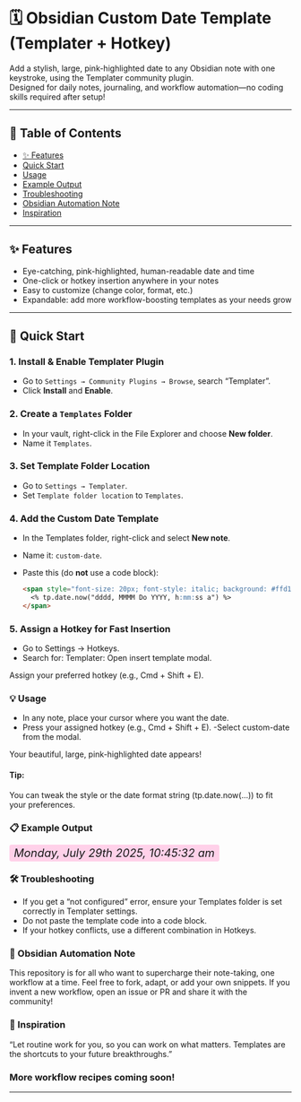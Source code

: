# 🗓️ Obsidian Custom Date Template (Templater + Hotkey)

Add a stylish, large, pink-highlighted date to any Obsidian note with one keystroke, using the Templater community plugin.  
Designed for daily notes, journaling, and workflow automation—no coding skills required after setup!

---

## 📑 Table of Contents

- [✨ Features](#Features)
- [Quick Start](#Quick-Start)
- [Usage](#Usage)
- [Example Output](#Example-Output)
- [Troubleshooting](#Troubleshooting)
- [Obsidian Automation Note](#Obsidian-Automation-Note)
- [Inspiration](#Inspiration)

---

## ✨ Features

- Eye-catching, pink-highlighted, human-readable date and time
- One-click or hotkey insertion anywhere in your notes
- Easy to customize (change color, format, etc.)
- Expandable: add more workflow-boosting templates as your needs grow

---

## 🚀 Quick Start

### 1. Install & Enable Templater Plugin

- Go to `Settings → Community Plugins → Browse`, search “Templater”.
- Click **Install** and **Enable**.

### 2. Create a `Templates` Folder

- In your vault, right-click in the File Explorer and choose **New folder**.
- Name it `Templates`.

### 3. Set Template Folder Location

- Go to `Settings → Templater`.
- Set `Template folder location` to `Templates`.

### 4. Add the Custom Date Template

- In the Templates folder, right-click and select **New note**.
- Name it: `custom-date`.

- Paste this (do **not** use a code block):

  ```markdown
  <span style="font-size: 20px; font-style: italic; background: #ffd1e9; padding: 3px 8px; border-radius: 4px;">
    <% tp.date.now("dddd, MMMM Do YYYY, h:mm:ss a") %>
  </span>
  
### 5. Assign a Hotkey for Fast Insertion

- Go to Settings → Hotkeys.
- Search for: Templater: Open insert template modal.

Assign your preferred hotkey (e.g., Cmd + Shift + E).

### 💡 Usage

- In any note, place your cursor where you want the date.
- Press your assigned hotkey (e.g., Cmd + Shift + E).
-Select custom-date from the modal.

Your beautiful, large, pink-highlighted date appears!

#### Tip:
You can tweak the <span> style or the date format string (tp.date.now(...)) to fit your preferences.

### 📋 Example Output

<span style="font-size: 20px; font-style: italic; background: #ffd1e9; padding: 3px 8px; border-radius: 4px;">
  Monday, July 29th 2025, 10:45:32 am
</span>

### 🛠️ Troubleshooting

- If you get a “not configured” error, ensure your Templates folder is set correctly in Templater settings.
- Do not paste the template code into a code block.
- If your hotkey conflicts, use a different combination in Hotkeys.

### 🌱 Obsidian Automation Note

This repository is for all who want to supercharge their note-taking, one workflow at a time.
Feel free to fork, adapt, or add your own snippets. If you invent a new workflow, open an issue or PR and share it with the community!

### 🔖 Inspiration
“Let routine work for you, so you can work on what matters.
Templates are the shortcuts to your future breakthroughs.”

### More workflow recipes coming soon!
---
